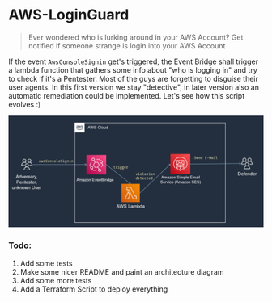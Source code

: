 # AWS-LoginGuard

> Ever wondered who is lurking around in your AWS Account? Get notified if someone strange is login into your AWS Account

If the event `AwsConsoleSignin` get's triggered, the Event Bridge shall trigger a lambda function that gathers some info about "who is logging in" and try to check if it's a Pentester. Most of the guys are forgetting to disguise their user agents. In this first version we stay "detective", in later version also an automatic remediation could be implemented. Let's see how this script evolves :)

![](docs/AWSLoginGuard.png)

### Todo:
1. Add some tests
2. Make some nicer README and paint an architecture diagram
3. Add some more tests
4. Add a Terraform Script to deploy everything
